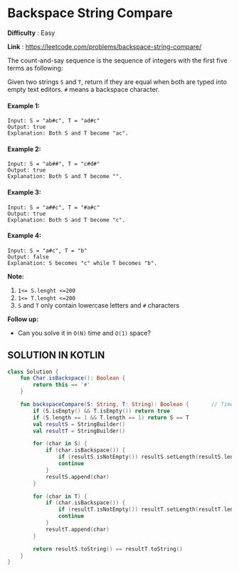 # Backspace String Compare
      
**Difficulty** : Easy

**Link** : https://leetcode.com/problems/backspace-string-compare/

The count-and-say sequence is the sequence of integers with the first five terms as following:

Given two strings ``S`` and ``T``, return if they are equal when both are typed into empty text editors. ``#`` means a backspace character.

#### Example 1:

```
Input: S = "ab#c", T = "ad#c"
Output: true
Explanation: Both S and T become "ac".
```

#### Example 2:

```
Input: S = "ab##", T = "c#d#"
Output: true
Explanation: Both S and T become "".
```

#### Example 3:

```
Input: S = "a##c", T = "#a#c"
Output: true
Explanation: Both S and T become "c".
```

#### Example 4:

```
Input: S = "a#c", T = "b"
Output: false
Explanation: S becomes "c" while T becomes "b".
```


__Note:__
1. ``1<= S.lenght <=200``
1. ``1<= T.lenght <=200``
1. ``S`` and ``T`` only contain lowercase letters and ``#`` characters

__Follow up:__
- Can you solve it in ``O(N)`` time and ``O(1)`` space?

## SOLUTION IN KOTLIN

```kotlin
class Solution {
    fun Char.isBackspace(): Boolean {
        return this == '#'
    }

    fun backspaceCompare(S: String, T: String): Boolean {       // Time O(n) , Space O(n)
        if (S.isEmpty() && T.isEmpty()) return true
        if (S.length == 1 && T.length == 1) return S == T
        val resultS = StringBuilder()
        val resultT = StringBuilder()

        for (char in S) {
            if (char.isBackspace()) {
                if (resultS.isNotEmpty()) resultS.setLength(resultS.length - 1)
                continue
            }
            resultS.append(char)
        }

        for (char in T) {
            if (char.isBackspace()) {
                if (resultT.isNotEmpty()) resultT.setLength(resultT.length - 1)
                continue
            }
            resultT.append(char)
        }

        return resultS.toString() == resultT.toString()
    }
}
```
